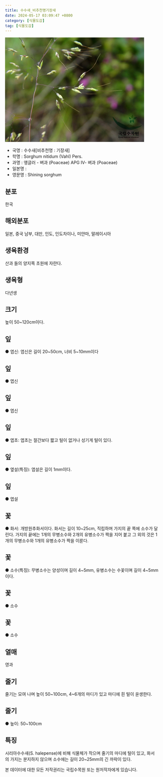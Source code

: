 ```yaml
---
title: 수수새_비추천명기장새
date: 2024-05-17 03:09:47 +0800
category: [식물도감]
tag: [식물도감]
---
```




![수수새[비추천명 : 기장새]](/assets/img/fileUpload/plants/basic/Gramineae/Sorghum/14742/14742_1_th2.jpg)
- 국명 : 수수새[비추천명 : 기장새]
- 학명 : Sorghum nitidum (Vahl) Pers.
- 과명 : 앵글러 - 벼과 (Poaceae) APG Ⅳ- 벼과 (Poaceae)
- 일본명 : 
- 영문명 : Shining sorghum


## 분포
한국
## 해외분포
일본, 중국 남부, 대만, 인도, 인도차이나, 미얀마, 말레이시아
## 생육환경
산과 들의 양지쪽 초원에 자란다.
## 생육형
다년생
## 크기
높이 50~120cm이다.
## 잎
● 엽신: 엽신은 길이 20~50cm, 너비 5~10mm이다
## 잎
● 엽신
## 잎
● 엽신
## 잎
● 엽초: 엽초는 절간보다 짧고 털이 없거나 성기게 털이 있다.
## 잎
● 옆설(특징): 엽설은 길이 1mm이다.
## 잎
● 엽설
## 꽃
● 화서: 개방원추화서이다. 화서는 길이 10~25cm, 직립하며 가지의 끝 쪽에 소수가 달린다. 가지의 끝에는 1개의 무병소수와 2개의 유병소수가 짝을 지어 붙고 그 외의 것은 1개의 무병소수와 1개의 유병소수가 짝을 이룬다.
## 꽃
● 소수(특징): 무병소수는 양성이며 길이 4~5mm, 유병소수는 수꽃이며 길이 4~5mm이다. 
## 꽃
● 소수
## 꽃
● 소수
## 열매
영과
## 줄기
줄기는 모여 나며 높이 50~100cm, 4~6개의 마디가 있고 마디에 흰 털이 윤생한다.
## 줄기
● 높이: 50~100cm
## 특징
시리아수수새(S. halepense)에 비해 식물체가 작으며 줄기의 마디에 털이 있고, 화서의 가지는 분지하지 않으며 소수에는 길이 20~25mm의 긴 까락이 있다.






본 데이터에 대한 모든 저작권리는 국립수목원 또는 원저작자에게 있습니다.
